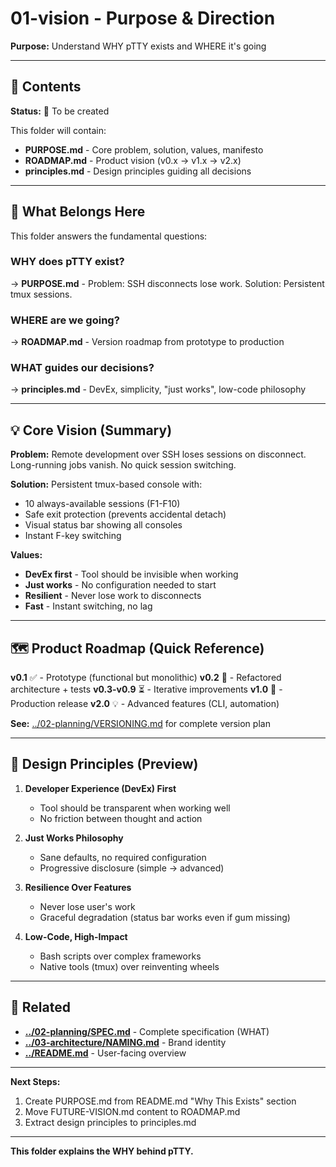 # 01-vision - Purpose & Direction

**Purpose:** Understand WHY pTTY exists and WHERE it's going

---

## 📁 Contents

**Status:** 🚧 To be created

This folder will contain:
- **PURPOSE.md** - Core problem, solution, values, manifesto
- **ROADMAP.md** - Product vision (v0.x → v1.x → v2.x)
- **principles.md** - Design principles guiding all decisions

---

## 🎯 What Belongs Here

This folder answers the fundamental questions:

### WHY does pTTY exist?
→ **PURPOSE.md** - Problem: SSH disconnects lose work. Solution: Persistent tmux sessions.

### WHERE are we going?
→ **ROADMAP.md** - Version roadmap from prototype to production

### WHAT guides our decisions?
→ **principles.md** - DevEx, simplicity, "just works", low-code philosophy

---

## 💡 Core Vision (Summary)

**Problem:**
Remote development over SSH loses sessions on disconnect. Long-running jobs vanish. No quick session switching.

**Solution:**
Persistent tmux-based console with:
- 10 always-available sessions (F1-F10)
- Safe exit protection (prevents accidental detach)
- Visual status bar showing all consoles
- Instant F-key switching

**Values:**
- **DevEx first** - Tool should be invisible when working
- **Just works** - No configuration needed to start
- **Resilient** - Never lose work to disconnects
- **Fast** - Instant switching, no lag

---

## 🗺️ Product Roadmap (Quick Reference)

**v0.1** ✅ - Prototype (functional but monolithic)
**v0.2** 🔄 - Refactored architecture + tests
**v0.3-v0.9** ⏳ - Iterative improvements
**v1.0** 🎯 - Production release
**v2.0** 💡 - Advanced features (CLI, automation)

**See:** [../02-planning/VERSIONING.md](../02-planning/VERSIONING.md) for complete version plan

---

## 🎨 Design Principles (Preview)

1. **Developer Experience (DevEx) First**
   - Tool should be transparent when working well
   - No friction between thought and action

2. **Just Works Philosophy**
   - Sane defaults, no required configuration
   - Progressive disclosure (simple → advanced)

3. **Resilience Over Features**
   - Never lose user's work
   - Graceful degradation (status bar works even if gum missing)

4. **Low-Code, High-Impact**
   - Bash scripts over complex frameworks
   - Native tools (tmux) over reinventing wheels

---

## 🔗 Related

- **[../02-planning/SPEC.md](../02-planning/SPEC.md)** - Complete specification (WHAT)
- **[../03-architecture/NAMING.md](../03-architecture/NAMING.md)** - Brand identity
- **[../README.md](../README.md)** - User-facing overview

---

**Next Steps:**
1. Create PURPOSE.md from README.md "Why This Exists" section
2. Move FUTURE-VISION.md content to ROADMAP.md
3. Extract design principles to principles.md

---

**This folder explains the WHY behind pTTY.**
